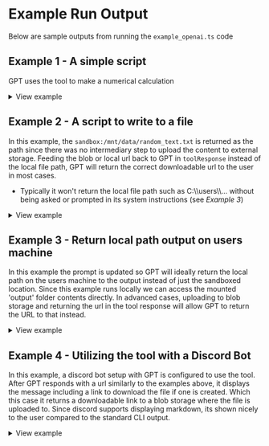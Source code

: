 <!-- markdownlint-disable MD033 -->

# Example Run Output

Below are sample outputs from running the `example_openai.ts` code

## Example 1 - A simple script

GPT uses the tool to make a numerical calculation

<details>
  <summary>View example</summary>

```typescript
Enter your query or type "exit" to quit: execute script to add two numbers together

{
  role: 'system',
  content: 'You are a GPT that has a tool to execute Python code. Here are the instructions for the python tool: \n' +
    "  -  When you send a message containing Python code to python, it will be executed in a non-stateful Jupyter notebook environment. Python will respond with the output of the execution and path to file if one exists. No timeout exists. The drive at '/mnt/data' can be used to save and persist user files. Internet access for this session is enabled, if needed or requested."
}
{ role: 'user', content: 'execute script to add two numbers together' }
{
  role: 'assistant',
  content: null,
  tool_calls: [
    {
      id: '{tool_call_id}',
      type: 'function',
      function: [Object]
    }
  ]
}

Creating notebook at C:\Users\{username}\AppData\Local\Temp\py.ipynb
Executing notebook py in Docker container jupyter-runtime
Execution result: {
 "cells": [
  {
   "cell_type": "code",
   "execution_count": 1,
   "metadata": {
    "execution": {
     "iopub.execute_input": "2024-04-14T04:43:41.191877Z",
     "iopub.status.busy": "2024-04-14T04:43:41.191137Z",
     "iopub.status.idle": "2024-04-14T04:43:41.199479Z",
     "shell.execute_reply": "2024-04-14T04:43:41.198656Z"
    }
   },
   "outputs": [
    {
     "name": "stdout",
     "output_type": "stream",
     "text": [
      "The sum of 5 and 3 is 8\n"
     ]
    }
   ],
   "source": [
    "# This Python script adds two numbers together\n",
    "\n",
    "# Define the numbers to add\n",
    "number1 = 5\n",
    "number2 = 3\n",
    "\n",
    "# Calculate the sum\n",
    "sum = number1 + number2\n",
    "\n",
    "# Print the result\n",
    "print(f'The sum of {number1} and {number2} is {sum}')"
   ]
  }
 ],
 "metadata": {
  "language_info": {
   "codemirror_mode": {
    "name": "ipython",
    "version": 3
   },
   "file_extension": ".py",
   "mimetype": "text/x-python",
   "name": "python",
   "nbconvert_exporter": "python",
   "pygments_lexer": "ipython3",
   "version": "3.9.19"
  }
 },
 "nbformat": 4,
 "nbformat_minor": 4
}

{
  role: 'tool',
  tool_call_id: '{tool_call_id}',
  content: '{"textOutputs":["The sum of 5 and 3 is 8\\n"],"plainTextOutputs":[""]}'
}
{ role: 'assistant', content: 'The sum of 5 and 3 is 8.' }

GPT Response:
 The sum of 5 and 3 is 8.
```

</details>

## Example 2 - A script to write to a file

In this example, the `sandbox:/mnt/data/random_text.txt` is returned as the path since there was no intermediary step to upload the content to external storage. Feeding the blob or local url back to GPT in `toolResponse` instead of the local file path, GPT will return the correct downloadable url to the user in most cases.

- Typically it won't return the local file path such as C:\\\\users\\\\... without being asked or prompted in its system instructions (see *Example 3*)

<details>
  <summary>View example</summary>

```typescript
Enter your query or type "exit" to quit: Execute a python script to write something random to a text file and return the text file to the user

{
  role: 'system',
  content: 'You are a GPT that has a tool to execute Python code. Here are the instructions for the python tool: \n' +
    "  -  When you send a message containing Python code to python, it will be executed in a non-stateful Jupyter notebook environment. Python will respond with the output of the execution and path to file if one exists. No timeout currently exists. The drive at '/mnt/data' can be used to save and persist user files. Internet access for this session is enabled, if needed or requested."
}
{
  role: 'user',
  content: 'Execute a python script to write something random to a text file and return the text file to the user'
}
 {
  role: 'assistant',
  content: null,
  tool_calls: [
    {
      id: '{tool_call_id}',
      type: 'function',
      function: [Object]
    }
  ]
}

Creating notebook at C:\Users\{username}\AppData\Local\Temp\py.ipynb
Executing notebook py in Docker container jupyter-runtime
Execution result: {
 "cells": [
  {
   "cell_type": "code",
   "execution_count": 1,
   "metadata": {
    "execution": {
     "iopub.execute_input": "2024-04-14T06:14:39.337445Z",
     "iopub.status.busy": "2024-04-14T06:14:39.337239Z",
     "iopub.status.idle": "2024-04-14T06:14:39.351338Z",
     "shell.execute_reply": "2024-04-14T06:14:39.350597Z"
    }
   },
   "outputs": [
    {
     "data": {
      "text/plain": [
       "'/mnt/data/random_number.txt'"
      ]
     },
     "execution_count": 1,
     "metadata": {},
     "output_type": "execute_result"
    }
   ],
   "source": [
    "import random\n",
    "\n",
    "# Generate a random number between 1 and 100\n",
    "random_number = random.randint(1, 100)\n",
    "\n",
    "# Path to save the text file\n",
    "filename = '/mnt/data/random_number.txt'\n",
    "\n",
    "# Write the random number to a text file\n",
    "with open(filename, 'w') as file:\n",
    "    file.write(f'The random number is: {random_number}')\n",
    "\n",
    "filename"
   ]
  }
 ],
 "metadata": {
  "language_info": {
   "codemirror_mode": {
    "name": "ipython",
    "version": 3
   },
   "file_extension": ".py",
   "mimetype": "text/x-python",
   "name": "python",
   "nbconvert_exporter": "python",
   "pygments_lexer": "ipython3",
   "version": "3.9.19"
  }
 },
 "nbformat": 4,
 "nbformat_minor": 4
}

{
  role: 'tool',
  tool_call_id: '{tool_call_id}',
  content: '{"textOutputs":[],"plainTextOutputs":[["C:\\\\Users\\\\{username}\\\\AppData\\\\Local\\\\Temp\\\\output\\\\random_number.txt"]]}'
}
{
  role: 'assistant',
  content: "I've generated a random number and saved it to a text file. You can download the text file from the following link:\n" +
    '\n' +
    '[Download Random Number Text File](sandbox:/mnt/data/random_number.txt)'
}

GPT:
 Ive generated a random number and saved it to a text file. You can download the text file from the following link:

[Download Random Number Text File](sandbox:/mnt/data/random_number.txt)
```

</details>

## Example 3 - Return local path output on users machine

In this example the prompt is updated so GPT will ideally return the local path on the users machine to the output instead of just the sandboxed location. Since this example runs locally we can access the mounted 'output' folder contents directly. In advanced cases, uploading to blob storage and returning the url in the tool response will allow GPT to return the URL to that instead.

<details>
<summary>View example</summary>

```typescript
Enter your query or type "exit" to quit: execute a python script to show something cool
{
  role: 'system',
  content: 'You are a GPT that has a tool to execute Python code. Here are the instructions for the python tool: \n' +
    "  -  When you send a message containing Python code to python, it will be executed in a non-stateful Jupyter notebook environment. Python will respond with the output of the execution and path to file if one exists. No timeout exists. The drive at '/mnt/data' can be used to save and persist user files. Internet access for this session is enabled, if needed or requested. Return all paths to output files in the response, including urls or paths from the tool response content that may be a local file path on a system, as well as the sandboxed environment. This includes any files saved to the '/mnt/data' directory as well as any other files created during the execution. The files in the tool response will be a blob url to the file, or a local file path on a system. You must return all paths to output files in the response.\n" +
    '  \n' +
    '  - On errors of tool calls, try 3 times to fix the error if the tool response results in an error. If an error persists, let the user know.\n' +
    '  \n' +
    '  - If the tool response '
}
{
  role: 'user',
  content: 'execute a python script to show something cool'
}
{
  role: 'assistant',
  content: null,
  tool_calls: [
    {
      id: '{tool_call_id}',
      type: 'function',
      function: [Object]
    }
  ]
}

Creating notebook at C:\Users\{username}\AppData\Local\Temp\py.ipynb
Executing notebook py in Docker container jupyter-runtime
Execution result: {
 "cells": [
  {
   "cell_type": "code",
   "execution_count": 1,
   "metadata": {
    "execution": {
     "iopub.execute_input": "2024-04-14T16:10:08.137402Z",
     "iopub.status.busy": "2024-04-14T16:10:08.137006Z",
     "iopub.status.idle": "2024-04-14T16:10:09.239110Z",
     "shell.execute_reply": "2024-04-14T16:10:09.238200Z"
    }
   },
   "outputs": [
    {
     "data": {
      "image/png": "{generatedBase64ImageData}",
      "text/plain": [
       "<Figure size 1000x500 with 1 Axes>"
      ]
     },
     "metadata": {},
     "output_type": "display_data"
    }
   ],
   "source": [
    "# Importing required libraries\n",
    "import matplotlib.pyplot as plt\n",
    "import numpy as np\n",
    "\n",
    "# Generating data\n",
    "x = np.linspace(0, 20, 100)\n",
    "y = np.sin(x)\n",
    "\n",
    "# Plotting\n",
    "plt.figure(figsize=(10, 5))\n",
    "plt.plot(x, y, '-b', label='Sine Wave')\n",
    "plt.title('Cool Sine Wave')\n",
    "plt.xlabel('X axis')\n",
    "plt.ylabel('Y axis')\n",
    "plt.legend(loc='upper right')\n",
    "plt.grid(True)\n",
    "plt.show()"
   ]
  }
 ],
 "metadata": {
  "language_info": {
   "codemirror_mode": {
    "name": "ipython",
    "version": 3
   },
   "file_extension": ".py",
   "mimetype": "text/x-python",
   "name": "python",
   "nbconvert_exporter": "python",
   "pygments_lexer": "ipython3",
   "version": "3.9.19"
  }
 },
 "nbformat": 4,
 "nbformat_minor": 4
}

{
  role: 'tool',
  tool_call_id: '{tool_call_id}',
  content: '{"imageUrls":["C:\\\\Users\\\\{username}\\\\AppData\\\\Local\\\\Temp\\\\output\\\\image_0.png"],"textOutputs":[],"plainTextOutputs":[""]}'
}
{
  role: 'assistant',
  content: "I've created a cool visualization of a sine wave for you. Check out the plot below:\n" +
    '\n' +
    '![Cool Sine Wave](sandbox:C:\\Users\\{username}\\AppData\\Local\\Temp\\output\\image_0.png)\n' +
    '\n' +
    'This plot showcases a simple, yet elegant, sine wave which is a fundamental concept in various fields of science and engineering.'
}

GPT:
 I've created a cool visualization of a sine wave for you. Check out the plot below:

![Cool Sine Wave](sandbox:C:\Users\{username}\AppData\Local\Temp\output\image_0.png)

This plot showcases a simple, yet elegant, sine wave which is a fundamental concept in various fields of science and engineering.
```

</details>

## Example 4 - Utilizing the tool with a Discord Bot

In this example, a discord bot setup with GPT is configured to use the tool. After GPT responds with a url similarly to the examples above, it displays the message including a link to download the file if one is created. Which this case it returns a downloadable link to a blob storage where the file is uploaded to. Since discord supports displaying markdown, its shown nicely to the user compared to the standard CLI output.

<details>
<summary>View example</summary>

![image](https://github.com/gaia-framework-ai/code-interpreter-tool/assets/167034090/5f72ba9a-0be8-4531-aa5b-6f38c0c66d26)
</details>
